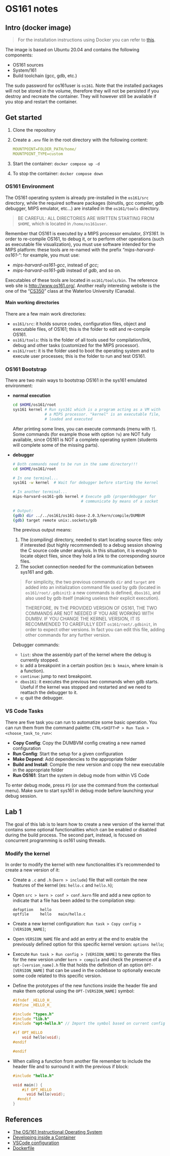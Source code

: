 # OS161 notes

## Intro (docker image)

> For the installation instructions using Docker you can refer to [this](https://github.com/marcopalena/polito-os161-docker).

The image is based on Ubuntu 20.04 and contains the following components:

- OS161 sources
- System/161
- Build toolchain (gcc, gdb, etc.)

The sudo password for os161user is `os161`. Note that the installed packages will not be stored in the volume, therefore they will not be persisted if you destroy and recreate the container. They will however still be available if you stop and restart the container.

## Get started

1. Clone the repository

2. Create a `.env` file in the root directory with the following content:

   ```yaml
   MOUNTPOINT=FOLDER_PATH/home/
   MOUNTPOINT_TYPE=custom
   ```

3. Start the container: `docker compose up -d`

4. To stop the container: `docker compose down`

### OS161 Environment

The OS161 operating system is already pre-installed in the `os161/src` directory, while the required software packages (binutils, gcc compiler, gdb debugger, MIPS emulator, etc...) are installed in the `os161/tools` directory. 

> BE CAREFUL: ALL DIRECTORIES ARE WRITTEN STARTING FROM `$HOME`, which is located in `/home/os161user`. 

Remember that OS161 is executed by a MIPS processor emulator, *SYS161*. In order to re-compile OS161, to debug it, or to perform other operations (such as executable file visualization), you must use software intended for the MIPS platform: these tools are re-named with the prefix “*mips-harvard-os161-*”: for example, you must use:

- *mips-harvard-os161-gcc*, instead of *gcc*;
- *mips-harvard-os161-gdb* instead of *gdb*, and so on. 

Executables of these tools are located in `os161/tools/bin`.
The reference web site is http://www.os161.org/.
Another really interesting website is the one of the “[CS350](http://www.student.cs.uwaterloo.ca/~cs350/common/OS161main.html)” class at the Waterloo University (Canada).

#### Main working directories

There are a few main work directories:

- `os161/src`: it holds source codes, configuration files, object and executable files, of OS161; this is the folder to edit and re-compile OS161.
- `os161/tools`: this is the folder of all tools used for compilation/link, debug and other tasks (customized for the MIPS processor).
- `os161/root`: it is the folder used to boot the operating system and to execute user processes; this is the folder to run and test OS161.

### OS161 Bootstrap

There are two main ways to bootstrap OS161 in the sys161 emulated environment:

- **normal execution**

  ```bash
  cd $HOME/os161/root
  sys161 kernel	# Run sys161 which is a program acting as a VM with
  				# a MIPS processor. "kernel" is an executable file,
  				# loaded and executed
  ```

  After printing some lines, you can execute commands (menu with `?`). Some commands (for example those with option `?o`) are NOT fully available, since OS161 is NOT a complete operating system (students will complete some of the missing parts).

- **debugger**

  ```bash
  # Both commands need to be run in the same directory!!! 
  cd $HOME/os161/root
  
  # In one terminal...
  sys161 -w kernel	# Wait for debugger before starting the kernel
  
  # In another terminal...
  mips-harvard-os161-gdb kernel	# Execute gdb (properdebugger for 									# MIPS architecture) that
  								# communicate by means of a socket
  								
  # Output:
  (gdb) dir ../../os161/os161-base-2.0.3/kern/compile/DUMBVM
  (gdb) target remote unix:.sockets/gdb
  ```

  The previous output means:

  1. The (compiling) directory, needed to start locating source files: only if interested (but highly recommended) to a debug session showing the C source code under analysis. In this situation, it is enough to locate object files, since they hold a link to the corresponding source files.
  2. The socket connection needed for the communication between sys161 and gdb.

  > For simplicity, the two previous commands `dir` and `target` are added into an initialization command file used by gdb (located in `os161/root/.gdbinit`): a new commands is defined, `dbos161`, and also used by gdb itself (making useless their explicit execution). 
  >
  > THEREFORE, IN THE PROVIDED VERSION OF OS161, THE TWO COMMANDS ARE NOT NEEDED IF YOU ARE WORKING WITH DUMBV. IF YOU CHANGE THE
  > KERNEL VERSION, IT IS RECOMMENDED TO CAREFULLY EDIT `os161/root/.gdbinit`, in order to expect other versions. In fact you can edit this file, adding other commands for any further version.

  Debugger commands:

  - `list`: show the assembly part of the kernel where the debug is currently stopped.
  - `b`: add a breakpoint in a certain position (es: `b kmain`, where kmain is a function).
  - `continue`: jump to next breakpoint.
  - `dbos161`: it executes the previous two commands when gdb starts. Useful if the kernel was stopped and restarted and we need to reattach the debugger to it.
  - `q`: quit the debugger.

### VS Code Tasks

There are five task you can run to automatize some basic operation. You can run them from the command
palette: `CTRL+SHIFT+P > Run Task > <choose_task_to_run>`:

- **Copy Config**: Copy the DUMBVM config creating a new named configuration
- **Run Config**: Start the setup for a given configuration
- **Make Depend**: Add dependencies to the appropriate folder
- **Build and Install**: Compile the new version and copy the new executable in the appropriate folder
- **Run OS161**: Start the system in debug mode from within VS Code

To enter debug mode, press `F5` (or use the command from the contextual menu). Make sure to start sys161 in debug mode before launching your debug session.

## Lab 1

The goal of this lab is to learn how to create a new version of the kernel that contains some optional functionalities which can be enabled or disabled during the build process. The second part, instead, is focused on concurrent programming is os161 using threads.

### Modify the kernel

In order to modify the kernel with new functionalities it's recommended to create a new version of it:

- Create a `.c` and `.h` (`kern > include`) file that will contain the new features of the kernel (es: `hello.c` and `hello.h`);

- Open `src > kern > conf > conf.kern` file and add a new option to indicate that a file has been added to the compilation step:

  ```
  defoption   hello
  optfile     hello   main/hello.c
  ```

- Create a new kernel configuration: `Run task > Copy config > [VERSION_NAME]`;

- Open `VERSION_NAME` file and add an entry at the end to enable the previously defined option for this specific kernel version: `options hello`;

- Execute `Run task > Run config > [VERSION_NAME]` to generate the files for the new version under `kern > compile` and check the presence of a `opt-[version_name].h` file that holds the definition of an option `OPT-[VERSION_NAME]` that can be used in the codebase to optionally execute some code related to this specific version.

- Define the prototypes of the new functions inside the header file and make them optional using the `OPT-[VERSION_NAME]` symbol:

  ```c
  #ifndef _HELLO_H_
  #define _HELLO_H_
  
  #include "types.h"
  #include "lib.h"
  #include "opt-hello.h" // Import the symbol based on current config
  
  #if OPT_HELLO
      void hello(void);
  #endif
  
  #endif
  ```

- When calling a function from another file remember to include the header file and to surround it with the previous if block:

  ```c
  #include "hello.h"
  
  void main() {
      #if OPT_HELLO
      	void hello(void);
  	#endif
  }
  ```

  



## References

* [The OS/161 Instructional Operating System](http://www.os161.org/)
* [Developing inside a Container](https://code.visualstudio.com/docs/remote/containers)
* [VSCode configuration](https://github.com/thomascristofaro/os161vscode)
* [Dockerfile](https://github.com/marcopalena/polito-os161-docker)
